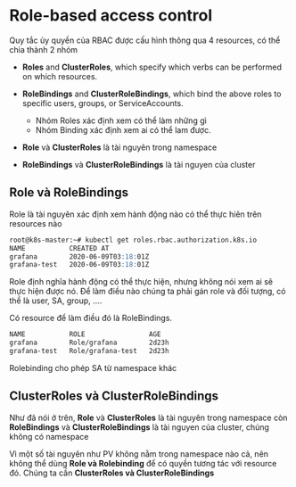 # Role-based access control

Quy tắc ủy quyền của RBAC được cấu hình thông qua 4 resources, có thể chia thành 2 nhóm

* **Roles** and **ClusterRoles**, which specify which verbs can be performed on which
resources.
* **RoleBindings** and **ClusterRoleBindings**, which bind the above roles to specific
users, groups, or ServiceAccounts.
  * Nhóm Roles xác định xem có thể làm những gì
  * Nhóm Binding xác định xem ai có thể lam được.

* **Role** và **ClusterRoles** là tài nguyên trong namespace
* **RoleBindings** và **ClusterRoleBindings** là tài nguyen của cluster

## Role và RoleBindings

Role là tài nguyên xác định xem hành động nào có thể thực hiên trên resources nào

```md
root@k8s-master:~# kubectl get roles.rbac.authorization.k8s.io
NAME           CREATED AT
grafana        2020-06-09T03:18:01Z
grafana-test   2020-06-09T03:18:01Z
```

Role định nghĩa hành động có thể thực hiện, nhưng không nói xem ai sẽ thực hiện được nó. Để làm điều nào chúng ta phải gán role và đối tượng, có thể là user, SA, group, ....

Có resource để làm điều đó là RoleBindings.

```md
NAME           ROLE                AGE
grafana        Role/grafana        2d23h
grafana-test   Role/grafana-test   2d23h
```

Rolebinding cho phép SA từ namespace khác

## ClusterRoles và ClusterRoleBindings

Như đã nói ở trên, **Role** và **ClusterRoles** là tài nguyên trong namespace còn **RoleBindings** và **ClusterRoleBindings** là tài nguyen của cluster, chúng không có namespace

Vì một số tài nguyên như PV không nằm trong namespace nào cả, nên không thể dùng **Role và Rolebinding** để có quyền tương tác với resource đó. Chúng ta cần **ClusterRoles và ClusterRoleBindings**
